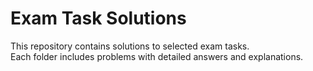 # Exam Task Solutions

This repository contains solutions to selected exam tasks.  
Each folder includes problems with detailed answers and explanations.
